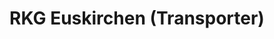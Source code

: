 ---
title: "RKG Euskirchen (Transporter)"
url: /euskirchen/rkg-euskirchen-transporter/
shop: Autohaus
---